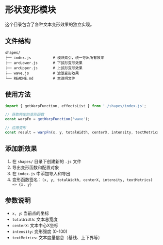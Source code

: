 # 形状变形模块

这个目录包含了各种文本变形效果的独立实现。

## 文件结构

```
shapes/
├── index.js          # 模块索引，统一导出所有效果
├── arcLower.js       # 下弧形变形效果
├── arcUpper.js       # 上弧形变形效果
├── wave.js           # 波浪变形效果
└── README.md         # 本说明文件
```

## 使用方法

```javascript
import { getWarpFunction, effectsList } from './shapes/index.js';

// 获取特定的变形函数
const warpFn = getWarpFunction('wave');

// 应用变形
const result = warpFn(x, y, totalWidth, centerX, intensity, textMetrics);
```

## 添加新效果

1. 在 `shapes/` 目录下创建新的 `.js` 文件
2. 导出变形函数和配置对象
3. 在 `index.js` 中添加导入和导出
4. 变形函数签名：`(x, y, totalWidth, centerX, intensity, textMetrics) => {x, y}`

## 参数说明

- `x, y`: 当前点的坐标
- `totalWidth`: 文本总宽度
- `centerX`: 文本中心X坐标
- `intensity`: 变形强度 (0-100)
- `textMetrics`: 文本度量信息（基线、上下界等） 